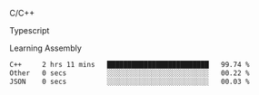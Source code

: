 <p>C/C++</p>
<p> Typescript</p>
<p>Learning Assembly</p>

<!--START_SECTION:waka-->

```txt
C++     2 hrs 11 mins   █████████████████████████   99.74 %
Other   0 secs          ░░░░░░░░░░░░░░░░░░░░░░░░░   00.22 %
JSON    0 secs          ░░░░░░░░░░░░░░░░░░░░░░░░░   00.03 %
```

<!--END_SECTION:waka-->
